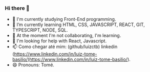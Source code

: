 ### Hi there 👋

- 🔭 I'm currently studying Front-End programming.
- 🌱 I’m currently learning HTML, CSS, JAVASCRIPT, REACT, GIT, TYPESCRIPT, NODE, SQL.
- 👯 At the moment I'm not collaborating, I'm learning.
- 🤔 I'm looking for help with React, Javascript.
- 📫 Como chegar até mim: (github/luizctb) linkedin (https://www.linkedin.com/in/luiz-tome-basilio/)https://www.linkedin.com/in/luiz-tome-basilio/).
- 😄 Pronouns: Tomé.

